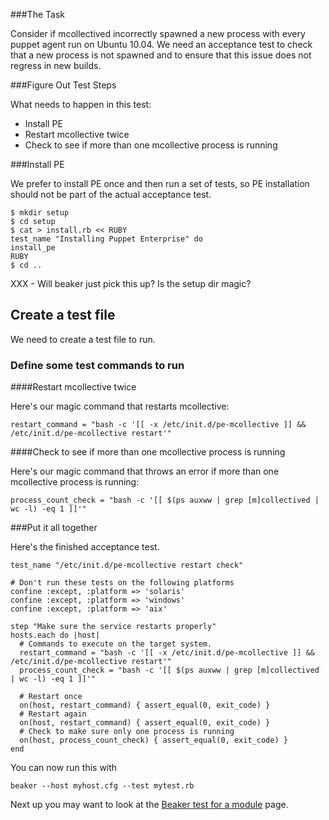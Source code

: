 ###The Task

Consider if mcollectived incorrectly spawned a new process with every puppet agent run on Ubuntu 10.04.  We need an acceptance test to check that a new process is not spawned and to ensure that this issue does not regress in new builds.

###Figure Out Test Steps

What needs to happen in this test:

* Install PE
* Restart mcollective twice
* Check to see if more than one mcollective process is running

###Install PE

We prefer to install PE once and then run a set of tests, so PE installation should not be part of the actual acceptance test.

    $ mkdir setup
    $ cd setup
    $ cat > install.rb << RUBY
    test_name "Installing Puppet Enterprise" do
    install_pe      
    RUBY
    $ cd ..

XXX - Will beaker just pick this up? Is the setup dir magic?

## Create a test file

We need to create a test file to run.

### Define some test commands to run
####Restart mcollective twice

Here's our magic command that restarts mcollective:

    restart_command = "bash -c '[[ -x /etc/init.d/pe-mcollective ]] && /etc/init.d/pe-mcollective restart'"

####Check to see if more than one mcollective process is running

Here's our magic command that throws an error if more than one mcollective process is running:
```
process_count_check = "bash -c '[[ $(ps auxww | grep [m]collectived | wc -l) -eq 1 ]]'"
```
###Put it all together

Here's the finished acceptance test.
```
test_name "/etc/init.d/pe-mcollective restart check"

# Don't run these tests on the following platforms
confine :except, :platform => 'solaris'
confine :except, :platform => 'windows'
confine :except, :platform => 'aix'

step "Make sure the service restarts properly"
hosts.each do |host|
  # Commands to execute on the target system.
  restart_command = "bash -c '[[ -x /etc/init.d/pe-mcollective ]] && /etc/init.d/pe-mcollective restart'"
  process_count_check = "bash -c '[[ $(ps auxww | grep [m]collectived | wc -l) -eq 1 ]]'"

  # Restart once
  on(host, restart_command) { assert_equal(0, exit_code) }
  # Restart again
  on(host, restart_command) { assert_equal(0, exit_code) }
  # Check to make sure only one process is running
  on(host, process_count_check) { assert_equal(0, exit_code) }
end
```
You can now run this with

  `beaker --host myhost.cfg --test mytest.rb`

Next up you may want to look at the [Beaker test for a module](How-to-Write-a-Beaker-Test-for-a-Module.md) page.
